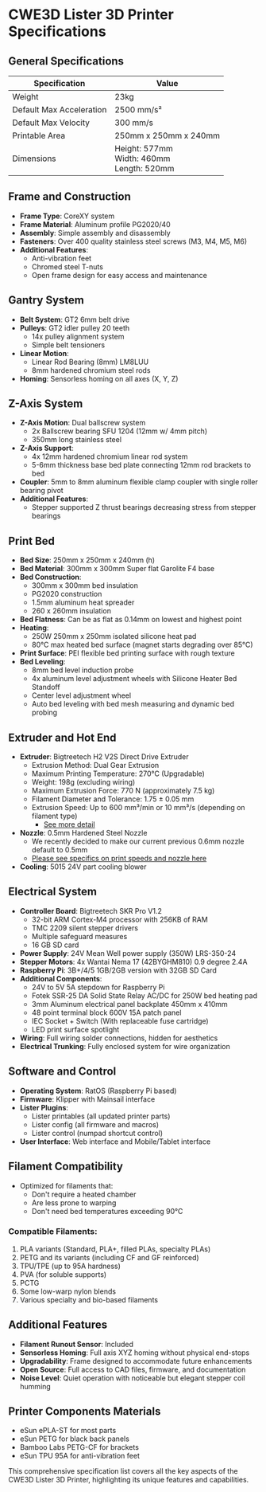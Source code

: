 # CWE3D Lister 3D Printer Specifications

## General Specifications

| Specification | Value                                          |
|---------------|------------------------------------------------|
| Weight | 23kg                                           |
| Default Max Acceleration | 2500 mm/s²                                     |
| Default Max Velocity | 300 mm/s                                       |
| Printable Area | 250mm x 250mm x 240mm                          |
| Dimensions | Height: 577mm<br>Width: 460mm<br>Length: 520mm |

## Frame and Construction

- **Frame Type**: CoreXY system
- **Frame Material**: Aluminum profile PG2020/40
- **Assembly**: Simple assembly and disassembly
- **Fasteners**: Over 400 quality stainless steel screws (M3, M4, M5, M6)
- **Additional Features**:
  - Anti-vibration feet
  - Chromed steel T-nuts
  - Open frame design for easy access and maintenance

## Gantry System

- **Belt System**: GT2 6mm belt drive
- **Pulleys**: GT2 idler pulley 20 teeth
  - 14x pulley alignment system
  - Simple belt tensioners
- **Linear Motion**:
  - Linear Rod Bearing (8mm) LM8LUU
  - 8mm hardened chromium steel rods
- **Homing**: Sensorless homing on all axes (X, Y, Z)

## Z-Axis System

- **Z-Axis Motion**: Dual ballscrew system
  - 2x Ballscrew bearing SFU 1204 (12mm w/ 4mm pitch)
  - 350mm long stainless steel
- **Z-Axis Support**:
  - 4x 12mm hardened chromium linear rod system
  - 5-6mm thickness base bed plate connecting 12mm rod brackets to bed
- **Coupler**: 5mm to 8mm aluminum flexible clamp coupler with single roller bearing pivot
- **Additional Features**:
  - Stepper supported Z thrust bearings decreasing stress from stepper bearings

## Print Bed

- **Bed Size**: 250mm x 250mm x 240mm (h)
- **Bed Material**: 300mm x 300mm Super flat Garolite F4 base
- **Bed Construction**:
  - 300mm x 300mm bed insulation
  - PG2020 construction
  - 1.5mm aluminum heat spreader
  - 260 x 260mm insulation
- **Bed Flatness**: Can be as flat as 0.14mm on lowest and highest point
- **Heating**:
  - 250W 250mm x 250mm isolated silicone heat pad
  - 80°C max heated bed surface (magnet starts degrading over 85°C)
- **Print Surface**: PEI flexible bed printing surface with rough texture
- **Bed Leveling**:
  - 8mm bed level induction probe
  - 4x aluminum level adjustment wheels with Silicone Heater Bed Standoff
  - Center level adjustment wheel
  - Auto bed leveling with bed mesh measuring and dynamic bed probing

## Extruder and Hot End

- **Extruder**: Bigtreetech H2 V2S Direct Drive Extruder
  - Extrusion Method: Dual Gear Extrusion
  - Maximum Printing Temperature: 270°C (Upgradable)
  - Weight: 198g (excluding wiring)
  - Maximum Extrusion Force: 770 N (approximately 7.5 kg)
  - Filament Diameter and Tolerance: 1.75 ± 0.05 mm
  - Extrusion Speed: Up to 600 mm³/min or 10 mm³/s (depending on filament type)
    - [See more detail](h2_extruder.md)
- **Nozzle**: 0.5mm Hardened Steel Nozzle
  - We recently decided to make our current previous 0.6mm nozzle default to 0.5mm 
  - [Please see specifics on print speeds and nozzle here](05mm_nozzle.md)
- **Cooling**: 5015 24V part cooling blower

## Electrical System

- **Controller Board**: Bigtreetech SKR Pro V1.2
  - 32-bit ARM Cortex-M4 processor with 256KB of RAM
  - TMC 2209 silent stepper drivers
  - Multiple safeguard measures
  - 16 GB SD card
- **Power Supply**: 24V Mean Well power supply (350W) LRS-350-24
- **Stepper Motors**: 4x Wantai Nema 17 (42BYGHM810) 0.9 degree 2.4A
- **Raspberry Pi**: 3B+/4/5 1GB/2GB version with 32GB SD Card
- **Additional Components**:
  - 24V to 5V 5A stepdown for Raspberry Pi
  - Fotek SSR-25 DA Solid State Relay AC/DC for 250W bed heating pad
  - 3mm Aluminum electrical panel backplate 450mm x 410mm
  - 48 point terminal block 600V 15A patch panel
  - IEC Socket + Switch (With replaceable fuse cartridge)
  - LED print surface spotlight
- **Wiring**: Full wiring solder connections, hidden for aesthetics
- **Electrical Trunking**: Fully enclosed system for wire organization

## Software and Control

- **Operating System**: RatOS (Raspberry Pi based)
- **Firmware**: Klipper with Mainsail interface
- **Lister Plugins**:
  - Lister printables (all updated printer parts)
  - Lister config (all firmware and macros)
  - Lister control (numpad shortcut control)
- **User Interface**: Web interface and Mobile/Tablet interface

## Filament Compatibility

- Optimized for filaments that:
  - Don't require a heated chamber
  - Are less prone to warping
  - Don't need bed temperatures exceeding 90°C

### Compatible Filaments:
1. PLA variants (Standard, PLA+, filled PLAs, specialty PLAs)
2. PETG and its variants (including CF and GF reinforced)
3. TPU/TPE (up to 95A hardness)
4. PVA (for soluble supports)
5. PCTG
6. Some low-warp nylon blends
7. Various specialty and bio-based filaments

## Additional Features

- **Filament Runout Sensor**: Included
- **Sensorless Homing**: Full axis XYZ homing without physical end-stops
- **Upgradability**: Frame designed to accommodate future enhancements
- **Open Source**: Full access to CAD files, firmware, and documentation
- **Noise Level**: Quiet operation with noticeable but elegant stepper coil humming

## Printer Components Materials

- eSun ePLA-ST for most parts
- eSun PETG for black back panels
- Bamboo Labs PETG-CF for brackets
- eSun TPU 95A for anti-vibration feet

This comprehensive specification list covers all the key aspects of the CWE3D Lister 3D Printer, highlighting its unique features and capabilities.